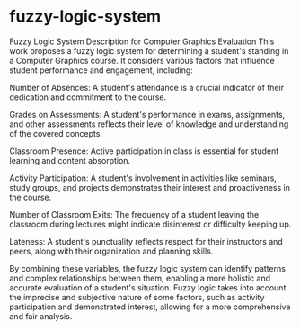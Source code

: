 # fuzzy-logic-system

Fuzzy Logic System Description for Computer Graphics Evaluation
This work proposes a fuzzy logic system for determining a student's standing in a Computer Graphics course. It considers various factors that influence student performance and engagement, including:

Number of Absences: A student's attendance is a crucial indicator of their dedication and commitment to the course.

Grades on Assessments: A student's performance in exams, assignments, and other assessments reflects their level of knowledge and understanding of the covered concepts.

Classroom Presence: Active participation in class is essential for student learning and content absorption.

Activity Participation: A student's involvement in activities like seminars, study groups, and projects demonstrates their interest and proactiveness in the course.

Number of Classroom Exits: The frequency of a student leaving the classroom during lectures might indicate disinterest or difficulty keeping up.

Lateness: A student's punctuality reflects respect for their instructors and peers, along with their organization and planning skills.

By combining these variables, the fuzzy logic system can identify patterns and complex relationships between them, enabling a more holistic and accurate evaluation of a student's situation. Fuzzy logic takes into account the imprecise and subjective nature of some factors, such as activity participation and demonstrated interest, allowing for a more comprehensive and fair analysis.
